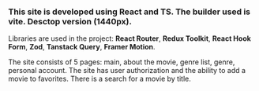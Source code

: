 ### This site is developed using React and TS. The builder used is vite. Desctop version (1440px).

Libraries are used in the project: **React Router**, **Redux Toolkit**, **React Hook Form**, **Zod**, **Tanstack Query**, **Framer Motion**.

The site consists of 5 pages: main, about the movie, genre list, genre, personal account. The site has user authorization and the ability to add a movie to favorites. There is a search for a movie by title.
